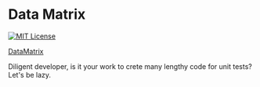 # Data Matrix

[![MIT License](http://img.shields.io/badge/license-MIT-blue.svg?style=flat)](LICENSE)

[DataMatrix](samples/1.quick-start/data-matrix.png)

Diligent developer, is it your work to crete many lengthy code for unit tests?
Let's be lazy.
